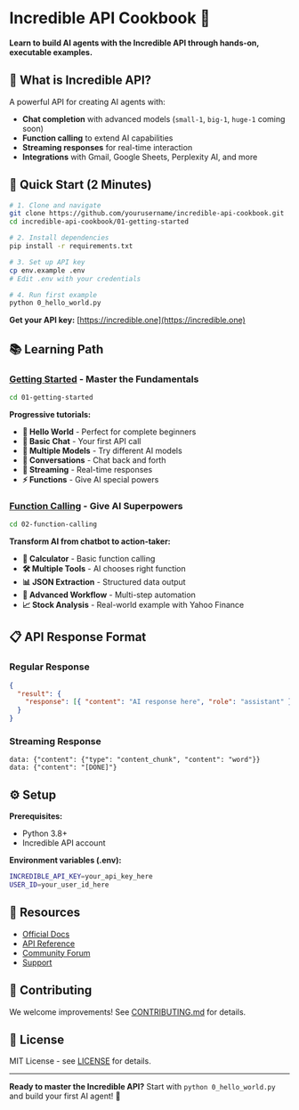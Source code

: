 # Incredible API Cookbook 🧪

**Learn to build AI agents with the Incredible API through hands-on, executable examples.**

## 🎯 What is Incredible API?

A powerful API for creating AI agents with:

- **Chat completion** with advanced models (`small-1`, `big-1`, `huge-1` coming soon)
- **Function calling** to extend AI capabilities
- **Streaming responses** for real-time interaction
- **Integrations** with Gmail, Google Sheets, Perplexity AI, and more

## 🚀 Quick Start (2 Minutes)

```bash
# 1. Clone and navigate
git clone https://github.com/yourusername/incredible-api-cookbook.git
cd incredible-api-cookbook/01-getting-started

# 2. Install dependencies
pip install -r requirements.txt

# 3. Set up API key
cp env.example .env
# Edit .env with your credentials

# 4. Run first example
python 0_hello_world.py
```

**Get your API key:** [https://incredible.one](https://incredible.one)

## 📚 Learning Path

### **[Getting Started](./01-getting-started/)** - Master the Fundamentals

```bash
cd 01-getting-started
```

**Progressive tutorials:**

- **🌟 Hello World** - Perfect for complete beginners
- **🔰 Basic Chat** - Your first API call
- **🤖 Multiple Models** - Try different AI models
- **💬 Conversations** - Chat back and forth
- **🌊 Streaming** - Real-time responses
- **⚡ Functions** - Give AI special powers

### **[Function Calling](./02-function-calling/)** - Give AI Superpowers

```bash
cd 02-function-calling
```

**Transform AI from chatbot to action-taker:**

- **🧮 Calculator** - Basic function calling
- **🛠️ Multiple Tools** - AI chooses right function
- **📊 JSON Extraction** - Structured data output
- **🚀 Advanced Workflow** - Multi-step automation
- **📈 Stock Analysis** - Real-world example with Yahoo Finance

## 📋 API Response Format

### Regular Response

```json
{
  "result": {
    "response": [{ "content": "AI response here", "role": "assistant" }]
  }
}
```

### Streaming Response

```
data: {"content": {"type": "content_chunk", "content": "word"}}
data: {"content": "[DONE]"}
```

## ⚙️ Setup

**Prerequisites:**

- Python 3.8+
- Incredible API account

**Environment variables (.env):**

```bash
INCREDIBLE_API_KEY=your_api_key_here
USER_ID=your_user_id_here
```

## 📖 Resources

- [Official Docs](https://docs.incredible.one)
- [API Reference](https://docs.incredible.one/api-reference/chat)
- [Community Forum](https://community.incredible.one)
- [Support](mailto:support@incredible.one)

## 🤝 Contributing

We welcome improvements! See [CONTRIBUTING.md](./CONTRIBUTING.md) for details.

## 📄 License

MIT License - see [LICENSE](./LICENSE) for details.

---

**Ready to master the Incredible API?** Start with `python 0_hello_world.py` and build your first AI agent! 🚀
